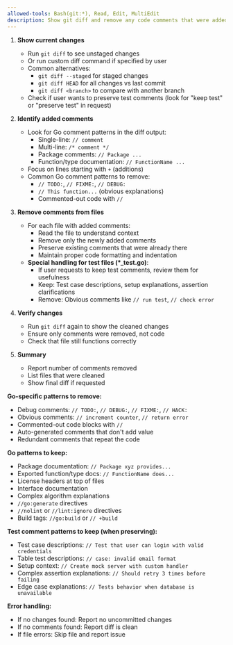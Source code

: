 ```yaml
---
allowed-tools: Bash(git:*), Read, Edit, MultiEdit
description: Show git diff and remove any code comments that were added
---
```


1. **Show current changes**
   - Run `git diff` to see unstaged changes
   - Or run custom diff command if specified by user
   - Common alternatives:
     - `git diff --staged` for staged changes
     - `git diff HEAD` for all changes vs last commit
     - `git diff <branch>` to compare with another branch
   - Check if user wants to preserve test comments (look for "keep test" or "preserve test" in request)

2. **Identify added comments**
   - Look for Go comment patterns in the diff output:
     - Single-line: `// comment`
     - Multi-line: `/* comment */`
     - Package comments: `// Package ...`
     - Function/type documentation: `// FunctionName ...`
   - Focus on lines starting with `+` (additions)
   - Common Go comment patterns to remove:
     - `// TODO:`, `// FIXME:`, `// DEBUG:`
     - `// This function...` (obvious explanations)
     - Commented-out code with `//`

3. **Remove comments from files**
   - For each file with added comments:
     - Read the file to understand context
     - Remove only the newly added comments
     - Preserve existing comments that were already there
     - Maintain proper code formatting and indentation
   - **Special handling for test files (*_test.go)**:
     - If user requests to keep test comments, review them for usefulness
     - Keep: Test case descriptions, setup explanations, assertion clarifications
     - Remove: Obvious comments like `// run test`, `// check error`

4. **Verify changes**
   - Run `git diff` again to show the cleaned changes
   - Ensure only comments were removed, not code
   - Check that file still functions correctly

5. **Summary**
   - Report number of comments removed
   - List files that were cleaned
   - Show final diff if requested

**Go-specific patterns to remove:**
- Debug comments: `// TODO:`, `// DEBUG:`, `// FIXME:`, `// HACK:`
- Obvious comments: `// increment counter`, `// return error`
- Commented-out code blocks with `//`
- Auto-generated comments that don't add value
- Redundant comments that repeat the code

**Go patterns to keep:**
- Package documentation: `// Package xyz provides...`
- Exported function/type docs: `// FunctionName does...`
- License headers at top of files
- Interface documentation
- Complex algorithm explanations
- `//go:generate` directives
- `//nolint` or `//lint:ignore` directives
- Build tags: `//go:build` or `// +build`

**Test comment patterns to keep (when preserving):**
- Test case descriptions: `// Test that user can login with valid credentials`
- Table test descriptions: `// case: invalid email format`
- Setup context: `// Create mock server with custom handler`
- Complex assertion explanations: `// Should retry 3 times before failing`
- Edge case explanations: `// Tests behavior when database is unavailable`

**Error handling:**
- If no changes found: Report no uncommitted changes
- If no comments found: Report diff is clean
- If file errors: Skip file and report issue